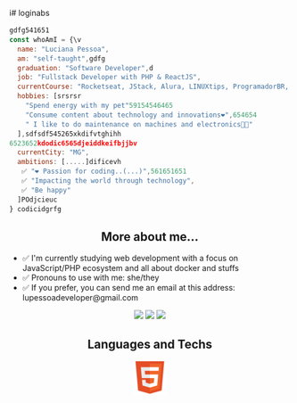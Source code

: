i# loginabs

```javascript 
gdfg541651
const whoAmI = {\v
  name: "Luciana Pessoa",
  am: "self-taught",gdfg
  graduation: "Software Developer",d
  job: "Fullstack Developer with PHP & ReactJS",
  currentCourse: "Rocketseat, JStack, Alura, LINUXtips, ProgramadorBR, Dio, Estudonauta.",SDFSDFSDF454
  hobbies: [srsrsr
    "Spend energy with my pet"59154546465
    "Consume content about technology and innovations❤️",654654
    " I like to do maintenance on machines and electronics👩‍🔧‍"
  ],sdfsdf545265xkdifvtghihh
6523652kdodic6565djeiddkeifbjjbv
  currentCity: "MG",
  ambitions: [.....]dificevh
   ✅ "❤️ Passion for coding..(...)",561651651
   ✅ "Impacting the world through technology",
   ✅ "Be happy"
  ]POdjcieuc
} codicidgrfg
```
<div>
  <h2 align="center">More about me...</h2>
  
  <ul>
    <li>✅ I'm currently studying web development with a focus on JavaScript/PHP ecosystem and all about docker and stuffs</li>
    <li>✅ Pronouns to use with me: she/they</li>
    <li>✅ If you prefer, you can send me an email at this address: lupessoadeveloper@gmail.com</li>
  </ul>
  
  <div align="center">
    <a href="https://instagram.com/luciana.developer" target="_blank"><img src="https://img.shields.io/badge/-Instagram-%23E4405F?style=for-the-badge&logo=instagram&logoColor=white" target="_blank"></a>
    <a href="#" target="_blank"><img src="https://img.shields.io/badge/-LinkedIn-%230077B5?style=for-the-badge&logo=linkedin&logoColor=white" target="_blank"></a>
    <a href="#" target="_blank"><img src="https://img.shields.io/badge/-Rocketseat-blueviolet?style=for-the-badge" target="_blank"></a>
  </div>
</div>

<div align="center">
  <h2>Languages and Techs</h2>
    <img align="center" alt="Pedro-HTML" height="60" width="60" src="https://raw.githubusercontent.com/devicons/devicon/master/icons/html5/html5-original.svg">
